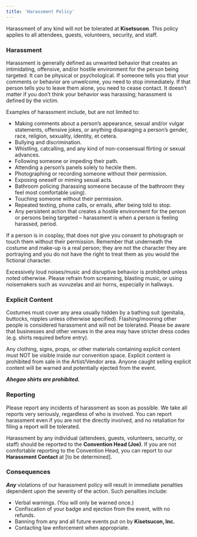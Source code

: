 ```yaml
---
title: 'Harassment Policy'
---
```

Harassment of any kind will not be tolerated at **Kisetsucon**. This policy applies to all attendees, guests, volunteers, security, and staff.

### Harassment
Harassment is generally defined as unwanted behavior that creates an intimidating, offensive, and/or hostile environment for the person being targeted. It can be physical or psychological. If someone tells you that your comments or behavior are unwelcome, you need to stop immediately. If that person tells you to leave them alone, you need to cease contact. It doesn’t matter if you don’t think your behavior was harassing; harassment is defined by the victim.

Examples of harassment include, but are not limited to:

- Making comments about a person’s appearance, sexual and/or vulgar statements, offensive jokes, or anything disparaging a person’s gender, race, religion, sexuality, identity, et cetera.
- Bullying and discrimination.
- Whistling, catcalling, and any kind of non-consensual flirting or sexual advances.
- Following someone or impeding their path.
- Attending a person’s panels solely to heckle them.
- Photographing or recording someone without their permission.
- Exposing oneself or miming sexual acts.
- Bathroom policing (harassing someone because of the bathroom they feel most comfortable using).
- Touching someone without their permission.
- Repeated texting, phone calls, or emails, after being told to stop.
- Any persistent action that creates a hostile environment for the person or persons being targeted – harassment is when a person is feeling harassed, period.

If a person is in cosplay, that does not give you consent to photograph or touch them without their permission. Remember that underneath the costume and make-up is a real person; they are not the character they are portraying and you do not have the right to treat them as you would the fictional character.

Excessively loud noises/music and disruptive behavior is prohibited unless noted otherwise. Please refrain from screaming, blasting music, or using noisemakers such as vuvuzelas and air horns, especially in hallways.

### Explicit Content
Costumes must cover any area usually hidden by a bathing suit (genitalia, buttocks, nipples unless otherwise specified). Flashing/mooning other people is considered harassment and will not be tolerated. Please be aware that businesses and other venues in the area may have stricter dress codes (e.g. shirts required before entry).

Any clothing, signs, props, or other materials containing explicit content must NOT be visible inside our convention space. Explicit content is prohibited from sale in the Artist/Vendor area. Anyone caught selling explicit content will be warned and potentially ejected from the event.

***Ahegao shirts are prohibited.***

### Reporting
Please report any incidents of harassment as soon as possible. We take all reports very seriously, regardless of who is involved. You can report harassment even if you are not the directly involved, and no retaliation for filing a report will be tolerated.

Harassment by any individual (attendees, guests, volunteers, security, or staff) should be reported to the **Convention Head (Joe)**. If you are not comfortable reporting to the Convention Head, you can report to our **Harassment Contact** at [to be determined].

### Consequences
***Any*** violations of our harassment policy will result in immediate penalties dependent upon the severity of the action. Such penalties include:

- Verbal warnings. (You will only be warned once.)
- Confiscation of your badge and ejection from the event, with no refunds.
- Banning from any and all future events put on by **Kisetsucon, Inc.**
- Contacting law enforcement when appropriate.